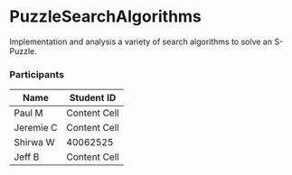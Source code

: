 # PuzzleSearchAlgorithms

Implementation and analysis a variety of search algorithms to solve an S-Puzzle.

<h3>Participants</h3>

| Name  | Student ID |
| ------------- | ------------- |
| Paul M | Content Cell  |
| Jeremie C  | Content Cell  |
| Shirwa W  | 40062525  |
| Jeff B  | Content Cell  |

